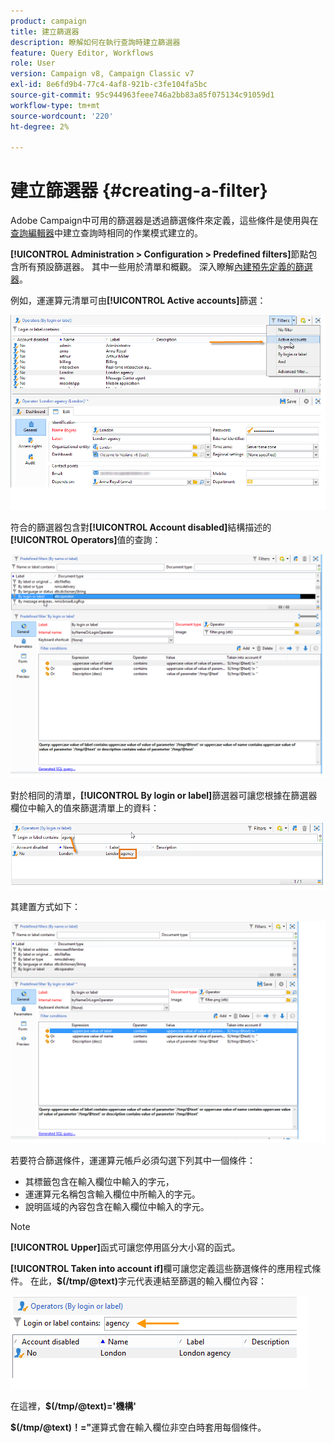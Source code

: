 ```yaml
---
product: campaign
title: 建立篩選器
description: 瞭解如何在執行查詢時建立篩選器
feature: Query Editor, Workflows
role: User
version: Campaign v8, Campaign Classic v7
exl-id: 8e6fd9b4-77c4-4af8-921b-c3fe104fa5bc
source-git-commit: 95c944963feee746a2bb83a85f075134c91059d1
workflow-type: tm+mt
source-wordcount: '220'
ht-degree: 2%

---
```


# 建立篩選器 {#creating-a-filter}

Adobe Campaign中可用的篩選器是透過篩選條件來定義，這些條件是使用與在[查詢編輯器](../../v8/start/query-editor.md)中建立查詢時相同的作業模式建立的。

**[!UICONTROL Administration > Configuration > Predefined filters]**&#x200B;節點包含所有預設篩選器。 其中一些用於清單和概觀。 深入瞭解[內建預先定義的篩選器](../../v8/audiences/create-filters.md)。

例如，運運算元清單可由&#x200B;**[!UICONTROL Active accounts]**&#x200B;篩選：

![](assets/query_editor_filter_sample_1.png)

符合的篩選器包含對&#x200B;**[!UICONTROL Account disabled]**&#x200B;結構描述的&#x200B;**[!UICONTROL Operators]**&#x200B;值的查詢：

![](assets/query_editor_filter_sample_2.png)

對於相同的清單，**[!UICONTROL By login or label]**&#x200B;篩選器可讓您根據在篩選器欄位中輸入的值來篩選清單上的資料：

![](assets/query_editor_filter_sample_3.png)

其建置方式如下：

![](assets/query_editor_filter_sample_4.png)

若要符合篩選條件，運運算元帳戶必須勾選下列其中一個條件：

* 其標籤包含在輸入欄位中輸入的字元，
* 運運算元名稱包含輸入欄位中所輸入的字元。
* 說明區域的內容包含在輸入欄位中輸入的字元。

>[!NOTE]
>
>**[!UICONTROL Upper]**&#x200B;函式可讓您停用區分大小寫的函式。

**[!UICONTROL Taken into account if]**&#x200B;欄可讓您定義這些篩選條件的應用程式條件。 在此，**$(/tmp/@text)**&#x200B;字元代表連結至篩選的輸入欄位內容：

![](assets/query_editor_filter_sample_5.png)

在這裡，**$(/tmp/@text)=&#39;機構&#39;**

**$(/tmp/@text)！=&quot;**&#x200B;運算式會在輸入欄位非空白時套用每個條件。
